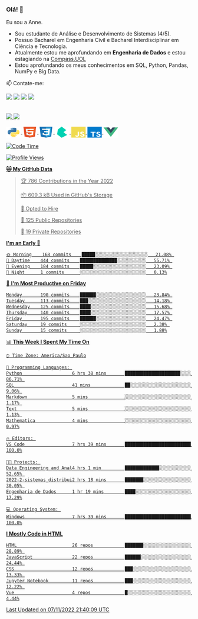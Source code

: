 ### Olá! 👋
Eu sou a Anne. 
- Sou estudante de Análise e Desenvolvimento de Sistemas (4/5).
- Possuo Bacharel em Engenharia Civil e Bacharel Interdisciplinar em Ciência e Tecnologia.
- Atualmente estou me aprofundando em **Engenharia de Dados** e estou estagiando na [Compass.UOL](https://compass.uol/pt/home/) 
- Estou aprofundando os meus conhecimentos em SQL, Python, Pandas, NumPy e Big Data.

📫 Contate-me: 

<div>
<a href="https://www.instagram.com/annekarolinefc/" target="_blank"><img src="https://img.shields.io/badge/-Instagram-%23E4405F?style=for-the-badge&logo=instagram&logoColor=white" target="_blank"></a> 
<a href = "mailto:annekarolinefc@gmail.com"><img src="https://img.shields.io/badge/-Gmail-%23333?style=for-the-badge&logo=gmail&logoColor=white" target="_blank"></a>
<a href="https://www.linkedin.com/in/devannekarolinefc/" target="_blank"><img src="https://img.shields.io/badge/-LinkedIn-%230077B5?style=for-the-badge&logo=linkedin&logoColor=white" target="_blank"></a> 
<a href="https://api.whatsapp.com/send?phone=5533991375118&text=Ol%C3%A1%20Anne!%20" target="_blank"><img src="https://img.shields.io/badge/WhatsApp-25D366?style=for-the-badge&logo=whatsapp&logoColor=white" target="_blank"></a>
</div>

</br>

</br>
<div>
  <a href="https://github.com/annekarolinefc">
  <img height="180em" src="https://github-readme-stats.vercel.app/api?username=annekarolinefc&show_icons=true&theme=dracula&include_all_commits=true&count_private=true"/>
  <img height="180em" src="https://github-readme-stats.vercel.app/api/top-langs/?username=annekarolinefc&layout=compact&langs_count=7&theme=dracula"/>
</div>
  
  <div style="display: inline_block"><br>  
  <img align="center" alt="Anne-Python" height="30" width="40" src="https://raw.githubusercontent.com/devicons/devicon/master/icons/python/python-original.svg">
  <img align="center" alt="Anne-HTML" height="30" width="40" src="https://raw.githubusercontent.com/devicons/devicon/master/icons/html5/html5-original.svg">
  <img align="center" alt="Anne-CSS" height="30" width="40"
 src="https://raw.githubusercontent.com/devicons/devicon/master/icons/css3/css3-original.svg">
  <img align="center" alt="Anne-Bulma" height="30" width="40"
 src="https://github.com/devicons/devicon/blob/master/icons/bulma/bulma-plain.svg">
  <img align="center" alt="Anne-Js" height="30" width="40" src="https://raw.githubusercontent.com/devicons/devicon/master/icons/javascript/javascript-plain.svg">
    <img align="center" alt="Anne-Ts" height="30" width="40" src="https://github.com/devicons/devicon/blob/master/icons/typescript/typescript-original.svg">
      <img align="center" alt="Anne-Vue" height="30" width="40" src="https://github.com/devicons/devicon/blob/master/icons/vuejs/vuejs-original.svg">
</div>
<!--
  <img align="center" alt="Anne-An" height="30" width="40" src="https://github.com/devicons/devicon/blob/master/icons/angularjs/angularjs-original.svg">

-->
</br>
</br>
</br>
<!--START_SECTION:waka-->
![Code Time](http://img.shields.io/badge/Code%20Time-27%20hrs%2053%20mins-blue)

![Profile Views](http://img.shields.io/badge/Profile%20Views-2-blue)

**🐱 My GitHub Data** 

> 🏆 786 Contributions in the Year 2022
 > 
> 📦 609.3 kB Used in GitHub's Storage 
 > 
> 💼 Opted to Hire
 > 
> 📜 125 Public Repositories 
 > 
> 🔑 19 Private Repositories  
 > 
**I'm an Early 🐤** 

```text
🌞 Morning    168 commits    █████░░░░░░░░░░░░░░░░░░░░   21.08% 
🌇 Daytime    444 commits    ██████████████░░░░░░░░░░░   55.71% 
🌃 Evening    184 commits    █████░░░░░░░░░░░░░░░░░░░░   23.09% 
🌙 Night      1 commits      ░░░░░░░░░░░░░░░░░░░░░░░░░   0.13%

```
📅 **I'm Most Productive on Friday** 

```text
Monday       190 commits    ██████░░░░░░░░░░░░░░░░░░░   23.84% 
Tuesday      113 commits    ███░░░░░░░░░░░░░░░░░░░░░░   14.18% 
Wednesday    125 commits    ████░░░░░░░░░░░░░░░░░░░░░   15.68% 
Thursday     140 commits    ████░░░░░░░░░░░░░░░░░░░░░   17.57% 
Friday       195 commits    ██████░░░░░░░░░░░░░░░░░░░   24.47% 
Saturday     19 commits     ░░░░░░░░░░░░░░░░░░░░░░░░░   2.38% 
Sunday       15 commits     ░░░░░░░░░░░░░░░░░░░░░░░░░   1.88%

```


📊 **This Week I Spent My Time On** 

```text
⌚︎ Time Zone: America/Sao_Paulo

💬 Programming Languages: 
Python                   6 hrs 38 mins       █████████████████████░░░░   86.71% 
SQL                      41 mins             ██░░░░░░░░░░░░░░░░░░░░░░░   9.06% 
Markdown                 5 mins              ░░░░░░░░░░░░░░░░░░░░░░░░░   1.17% 
Text                     5 mins              ░░░░░░░░░░░░░░░░░░░░░░░░░   1.13% 
Mathematica              4 mins              ░░░░░░░░░░░░░░░░░░░░░░░░░   0.97%

🔥 Editors: 
VS Code                  7 hrs 39 mins       █████████████████████████   100.0%

🐱‍💻 Projects: 
Data Engineering and Anal4 hrs 1 min         █████████████░░░░░░░░░░░░   52.65% 
2022-2-sistemas_distribui2 hrs 18 mins       ███████░░░░░░░░░░░░░░░░░░   30.05% 
Engenharia de Dados      1 hr 19 mins        ████░░░░░░░░░░░░░░░░░░░░░   17.29%

💻 Operating System: 
Windows                  7 hrs 39 mins       █████████████████████████   100.0%

```

**I Mostly Code in HTML** 

```text
HTML                     26 repos            ███████░░░░░░░░░░░░░░░░░░   28.89% 
JavaScript               22 repos            ██████░░░░░░░░░░░░░░░░░░░   24.44% 
CSS                      12 repos            ███░░░░░░░░░░░░░░░░░░░░░░   13.33% 
Jupyter Notebook         11 repos            ███░░░░░░░░░░░░░░░░░░░░░░   12.22% 
Vue                      4 repos             █░░░░░░░░░░░░░░░░░░░░░░░░   4.44%

```



 Last Updated on 07/11/2022 21:40:09 UTC
<!--END_SECTION:waka-->
  
